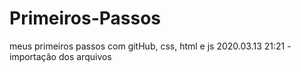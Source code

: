 # Primeiros-Passos
meus primeiros passos com gitHub, css, html e js
2020.03.13 21:21 - importação dos arquivos
